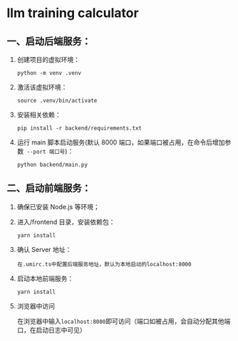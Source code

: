 # **llm training calculator**

## 一、启动后端服务：

1. 创建项目的虚拟环境：

   `python -m venv .venv`

2. 激活该虚拟环境：

   `source .venv/bin/activate`

3. 安装相关依赖：

   `pip install -r backend/requirements.txt`

4. 运行 main 脚本启动服务(默认 8000 端口，如果端口被占用，在命令后增加参数` --port 端口号`)：

   `python backend/main.py`

## 二、启动前端服务：

1. 确保已安装 Node.js 等环境；

2. 进入/frontend 目录，安装依赖包：

   `yarn install`

3. 确认 Server 地址：

   `在.umirc.ts中配置后端服务地址，默认为本地启动的localhost:8000`

4. 启动本地前端服务：

   `yarn install`

5. 浏览器中访问

   在浏览器中输入`localhost:8080`即可访问（端口如被占用，会自动分配其他端口，在启动日志中可见）
